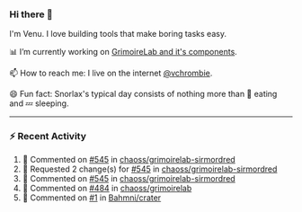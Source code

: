 ### Hi there 👋

I'm Venu. I love building tools that make boring tasks easy.

📊 I’m currently working on [GrimoireLab and it's components](https://chaoss.github.io/grimoirelab).

📫 How to reach me: I live on the internet [@vchrombie](https://www.google.co.in/search?q=vchrombie).

😄 Fun fact: Snorlax's typical day consists of nothing more than :doughnut: eating and :zzz: sleeping.

---

### :zap: Recent Activity

<!--RECENT_ACTIVITY:start-->
1. 💬 Commented on [#545](https://github.com/chaoss/grimoirelab-sirmordred/pull/545#discussion_r860488744) in [chaoss/grimoirelab-sirmordred](https://github.com/chaoss/grimoirelab-sirmordred)
2. 🔴 Requested 2 change(s) for [#545](https://github.com/chaoss/grimoirelab-sirmordred/pull/545#pullrequestreview-955863224) in [chaoss/grimoirelab-sirmordred](https://github.com/chaoss/grimoirelab-sirmordred)
3. 💬 Commented on [#545](https://github.com/chaoss/grimoirelab-sirmordred/pull/545#discussion_r860489204) in [chaoss/grimoirelab-sirmordred](https://github.com/chaoss/grimoirelab-sirmordred)
4. 💬 Commented on [#484](https://github.com/chaoss/grimoirelab/issues/484#issuecomment-1108315889) in [chaoss/grimoirelab](https://github.com/chaoss/grimoirelab)
5. 💬 Commented on [#1](https://github.com/Bahmni/crater/pull/1#issuecomment-1108202342) in [Bahmni/crater](https://github.com/Bahmni/crater)
<!--RECENT_ACTIVITY:end-->

<!--
**vchrombie/vchrombie** is a ✨ _special_ ✨ repository because its `README.md` (this file) appears on your GitHub profile.

Here are some ideas to get you started:

- 🔭 I’m currently working on ...
- 🌱 I’m currently learning ...
- 👯 I’m looking to collaborate on ...
- 🤔 I’m looking for help with ...
- 💬 Ask me about ...
- 📫 How to reach me: ...
- 😄 Pronouns: ...
- ⚡ Fun fact: ...
-->
